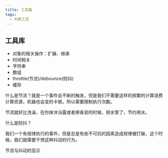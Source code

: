 ```yaml
---
title: 工具篇
tags:
  - 判断工具
---
```


## 工具库

- 对象的相关操作：扩展、继承
- 时间相关
- 字符串
- 数组
- throttle(节流)/debounce(防抖)
- 缓存

什么是节流？就是一个事件会不断的触发，但是我们不需要这样的频繁的计算浪费计算资源，机器也会变的卡顿。所以需要限制执行次数。

节流就好比洗澡，在你抹沐浴露或者擦香皂的时候，把水管了，节约用水。

什么是防抖？

我们一个有规律执行的事件，但是总是有些不可抗的因素造成规律被打破，这个时候，我们就需要干预这种抖动的行为。

节流与抖动的显示